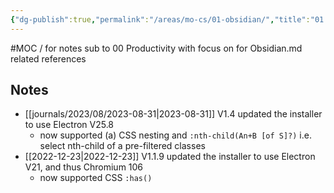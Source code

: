 ```yaml
---
{"dg-publish":true,"permalink":"/areas/mo-cs/01-obsidian/","title":"01 Obsidian","updated":"2023-10-15T11:07:05.706+08:00"}
---
```



#MOC / for notes sub to 00 Productivity with focus on for Obsidian.md related references

## Notes
- [[journals/2023/08/2023-08-31\|2023-08-31]] V1.4 updated the installer to use Electron V25.8
	- now supported (a) CSS nesting and `:nth-child(An+B [of S]?)` i.e. select nth-child of a pre-filtered classes
- [[2022-12-23\|2022-12-23]] V1.1.9 updated the installer to use Electron V21, and thus Chromium 106
	- now supported CSS `:has()`